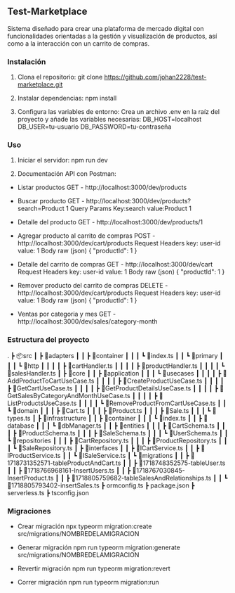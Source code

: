 ## Test-Marketplace

Sistema diseñado para crear una plataforma de mercado digital con funcionalidades orientadas a la gestión y visualización de productos, así como a la interacción con un carrito de compras.

### Instalación

1. Clona el repositorio:
   git clone https://github.com/johan2228/test-marketplace.git

2. Instalar dependencias:
   npm install

3. Configura las variables de entorno:
   Crea un archivo .env en la raíz del proyecto y añade las variables necesarias:
   DB_HOST=localhost
   DB_USER=tu-usuario
   DB_PASSWORD=tu-contraseña

### Uso

1. Iniciar el servidor:
   npm run dev

2. Documentación API con Postman:

- Listar productos
  GET - http://localhost:3000/dev/products

- Buscar producto
  GET - http://localhost:3000/dev/products?search=Product 1
  Query Params
  Key:search value:Product 1

- Detalle del producto
  GET - http://localhost:3000/dev/products/1

- Agregar producto al carrito de compras
  POST - http://localhost:3000/dev/cart/products
  Request Headers
  key: user-id value: 1
  Body raw (json)
  {
  "productId": 1
  }

- Detalle del carrito de compras
  GET - http://localhost:3000/dev/cart
  Request Headers
  key: user-id value: 1
  Body raw (json)
  {
  "productId": 1
  }

- Remover producto del carrito de compras
  DELETE - http://localhost:3000/dev/cart/products
  Request Headers
  key: user-id value: 1
  Body raw (json)
  {
  "productId": 1
  }

- Ventas por categoria y mes
  GET - http://localhost:3000/dev/sales/category-month

### Estructura del proyecto

.
┣ 📦src
┃ ┣ 📂adapters
┃ ┃ ┣ 📂container
┃ ┃ ┃ ┗ 📜index.ts
┃ ┃ ┗ 📂primary
┃ ┃ ┃ ┗ 📂http
┃ ┃ ┃ ┃ ┣ 📜cartHandler.ts
┃ ┃ ┃ ┃ ┣ 📜productHandler.ts
┃ ┃ ┃ ┃ ┗ 📜salesHandler.ts
┃ ┣ 📂core
┃ ┃ ┣ 📂application
┃ ┃ ┃ ┗ 📂usecases
┃ ┃ ┃ ┃ ┣ 📜AddProductToCartUseCase.ts
┃ ┃ ┃ ┃ ┣ 📜CreateProductUseCase.ts
┃ ┃ ┃ ┃ ┣ 📜GetCartUseCase.ts
┃ ┃ ┃ ┃ ┣ 📜GetProductDetailsUseCase.ts
┃ ┃ ┃ ┃ ┣ 📜GetSalesByCategoryAndMonthUseCase.ts
┃ ┃ ┃ ┃ ┣ 📜ListProductsUseCase.ts
┃ ┃ ┃ ┃ ┗ 📜RemoveProductFromCartUseCase.ts
┃ ┃ ┗ 📂domain
┃ ┃ ┃ ┣ 📜Cart.ts
┃ ┃ ┃ ┣ 📜Product.ts
┃ ┃ ┃ ┣ 📜Sale.ts
┃ ┃ ┃ ┗ 📜types.ts
┃ ┣ 📂infrastructure
┃ ┃ ┣ 📂container
┃ ┃ ┃ ┗ 📜index.ts
┃ ┃ ┣ 📂database
┃ ┃ ┃ ┗ 📜dbManager.ts
┃ ┃ ┣ 📂entities
┃ ┃ ┃ ┣ 📜CartSchema.ts
┃ ┃ ┃ ┣ 📜ProductSchema.ts
┃ ┃ ┃ ┣ 📜SaleSchema.ts
┃ ┃ ┃ ┗ 📜UserSchema.ts
┃ ┃ ┗ 📂repositories
┃ ┃ ┃ ┣ 📜CartRepository.ts
┃ ┃ ┃ ┣ 📜ProductRepository.ts
┃ ┃ ┃ ┗ 📜SaleRepository.ts
┃ ┣ 📂interfaces
┃ ┃ ┣ 📜ICartService.ts
┃ ┃ ┣ 📜IProductService.ts
┃ ┃ ┗ 📜ISaleService.ts
┃ ┗ 📂migrations
┃ ┃ ┣ 📜1718731352571-tableProductAndCart.ts
┃ ┃ ┣ 📜1718748352575-tableUser.ts
┃ ┃ ┣ 📜1718766968161-InsertUsers.ts
┃ ┃ ┣ 📜1718767030845-InsertProduct.ts
┃ ┃ ┣ 📜1718805759682-tableSalesAndRelationships.ts
┃ ┃ ┗ 📜1718805793402-insertSales.ts
┣ ormconfig.ts
┣ package.json
┣ serverless.ts
┣ tsconfig.json

### Migraciones

- Crear migración
  npx typeorm migration:create src/migrations/NOMBREDELAMIGRACION

- Generar migración
  npm run typeorm migration:generate src/migrations/NOMBREDELAMIGRACION

- Revertir migración
  npm run typeorm migration:revert

- Correr migración
  npm run typeorm migration:run
